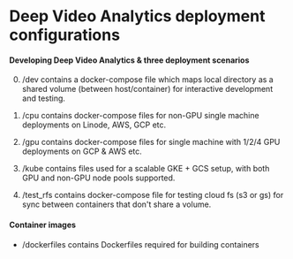 # Deep Video Analytics deployment configurations

#### Developing Deep Video Analytics & three deployment scenarios

0. /dev contains a docker-compose file which maps local directory as a shared volume (between host/container) for
   interactive development and testing.

1. /cpu contains docker-compose files for non-GPU single machine deployments on Linode, AWS, GCP etc.

2. /gpu contains docker-compose files for single machine with 1/2/4 GPU deployments on GCP & AWS etc.

3. /kube contains files used for a scalable GKE + GCS setup, with both GPU and non-GPU node pools supported.

4. /test_rfs contains docker-compose file for testing cloud fs (s3 or gs) for sync between containers that don't share a volume.

#### Container images

- /dockerfiles contains Dockerfiles required for building containers
